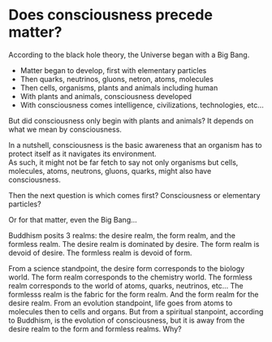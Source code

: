 # Does consciousness precede matter?

According to the black hole theory, the Universe began with a Big Bang.
- Matter began to develop, first with elementary particles
- Then quarks, neutrinos, gluons, netron, atoms, molecules
- Then cells, organisms, plants and animals including human
- With plants and animals, consciousness developed
- With consciousness comes intelligence, civilizations, technologies, etc...

But did consciousness only begin with plants and animals?  It depends on what we mean by consciousness.

In a nutshell, consciousness is the basic awareness that an organism has to protect itself as it navigates its environment.  
As such, it might not be far fetch to say not only organisms but cells, molecules, atoms, neutrons, gluons, quarks, might also have consciousness.

Then the next question is which comes first?  Consciousness or elementary particles?

Or for that matter, even the Big Bang...

Buddhism posits 3 realms:  the desire realm, the form realm, and the formless realm.
The desire realm is dominated by desire.
The form realm is devoid of desire.
The formless realm is devoid of form.

From a science standpoint, the desire form corresponds to the biology world.
The form realm corresponds to the chemistry world.
The formless realm corresponds to the world of atoms, quarks, neutrinos, etc...  The formlesss realm is the fabric for the form realm.  And the form realm for the desire realm.
From an evolution standpoint, life goes from atoms to molecules then to cells and organs.
But from a spiritual stanpoint, according to Buddhism, is the evolution of consciousness, but it is away from the desire realm to the form and formless realms.  Why?
